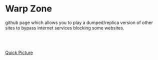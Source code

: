 # Warp Zone
github page which allows you to play a dumped/replica version of other sites to bypass internet services blocking some websites.

<br>
<br>

[Quick Picture](https://imgur.com/a/i65nL6D)

